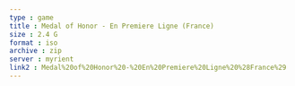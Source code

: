 ```yaml
---
type : game
title : Medal of Honor - En Premiere Ligne (France)
size : 2.4 G
format : iso
archive : zip
server : myrient
link2 : Medal%20of%20Honor%20-%20En%20Premiere%20Ligne%20%28France%29
---
```


